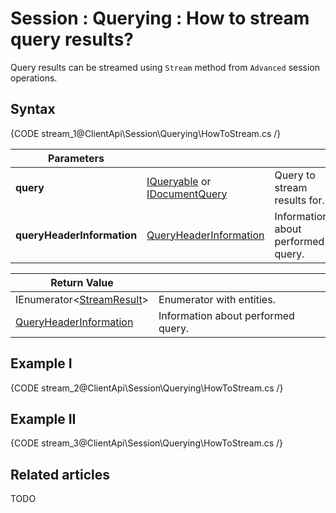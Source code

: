 # Session : Querying : How to stream query results?

Query results can be streamed using `Stream` method from `Advanced` session operations.

## Syntax

{CODE stream_1@ClientApi\Session\Querying\HowToStream.cs /}

| Parameters | | |
| ------------- | ------------- | ----- |
| **query** | [IQueryable](../../../client-api/session/querying/how-to-query) or [IDocumentQuery](../../../client-api/session/querying/lucene/how-to-use-lucene-in-queries) | Query to stream results for. |
| **queryHeaderInformation** | [QueryHeaderInformation](../../../glossary/query-header-information) | Information about performed query. |

| Return Value | |
| ------------- | ----- |
| IEnumerator<[StreamResult](../../../glossary/stream-result)> | Enumerator with entities. |
| [QueryHeaderInformation](../../../glossary/query-header-information) | Information about performed query. |

## Example I

{CODE stream_2@ClientApi\Session\Querying\HowToStream.cs /}

## Example II

{CODE stream_3@ClientApi\Session\Querying\HowToStream.cs /}

## Related articles

TODO